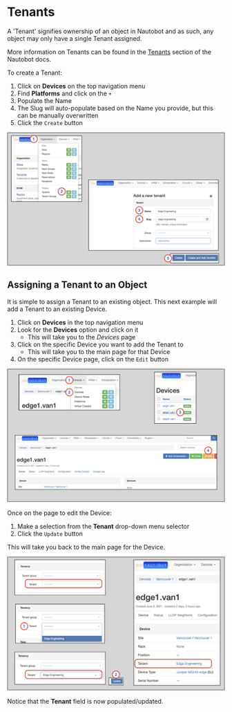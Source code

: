# Tenants

A 'Tenant' signifies ownership of an object in Nautobot and as such, any object may only have a single Tenant assigned.

More information on Tenants can be found in the [Tenants](https://nautobot.readthedocs.io/en/latest/models/tenancy/tenant/) section of the Nautobot docs.

To create a Tenant:

1. Click on **Devices** on the top navigation menu
2. Find **Platforms** and click on the `+`
3. Populate the Name
4. The Slug will auto-populate based on the Name you provide, but this can be manually overwritten
5. Click the `Create` button

![](../images/getting-started-nautobot-ui/12-add-tenant.png)

## Assigning a Tenant to an Object

It is simple to assign a Tenant to an existing object. This next example will add a Tenant to an existing Device.

1. Click on **Devices** in the top navigation menu
2. Look for the **Devices** option and click on it 
    * This will take you to the *Devices* page
3. Click on the specific Device you want to add the Tenant to 
    * This will take you to the main page for that Device
4. On the specific Device page, click on the `Edit` button

![](../images/getting-started-nautobot-ui/13-assign-tenant-to-device.png)

Once on the page to edit the Device:

1. Make a selection from the **Tenant** drop-down menu selector
2. Click the `Update` button

This will take you back to the main page for the Device.

![](../images/getting-started-nautobot-ui/14-assign-tenant-to-device-2.png)

Notice that the **Tenant** field is now populated/updated.